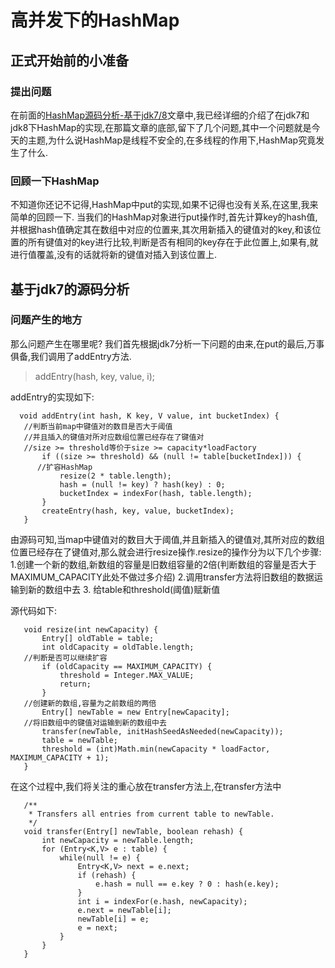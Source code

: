 # 高并发下的HashMap

## 正式开始前的小准备

### 提出问题
  在前面的[HashMap源码分析-基于jdk7/8](http://www.indispensable.cn/solo/articles/2018/07/26/1532583898001.html)文章中,我已经详细的介绍了在jdk7和jdk8下HashMap的实现,在那篇文章的底部,留下了几个问题,其中一个问题就是今天的主题,为什么说HashMap是线程不安全的,在多线程的作用下,HashMap究竟发生了什么.

### 回顾一下HashMap
  不知道你还记不记得,HashMap中put的实现,如果不记得也没有关系,在这里,我来简单的回顾一下.
当我们的HashMap对象进行put操作时,首先计算key的hash值,并根据hash值确定其在数组中对应的位置来,其次用新插入的键值对的key,和该位置的所有键值对的key进行比较,判断是否有相同的key存在于此位置上,如果有,就进行值覆盖,没有的话就将新的键值对插入到该位置上.
## 基于jdk7的源码分析

### 问题产生的地方
  那么问题产生在哪里呢?
  我们首先根据jdk7分析一下问题的由来,在put的最后,万事俱备,我们调用了addEntry方法.
> addEntry(hash, key, value, i);
 
 addEntry的实现如下:
 ```
   void addEntry(int hash, K key, V value, int bucketIndex) {
	//判断当前map中键值对的数目是否大于阈值
	//并且插入的键值对所对应数组位置已经存在了键值对
	//size >= threshold等价于size >= capacity*loadFactory
        if ((size >= threshold) && (null != table[bucketIndex])) {
	   //扩容HashMap
            resize(2 * table.length);
            hash = (null != key) ? hash(key) : 0;
            bucketIndex = indexFor(hash, table.length);
        }
        createEntry(hash, key, value, bucketIndex);
    }
 
 ```
 由源码可知,当map中键值对的数目大于阈值,并且新插入的键值对,其所对应的数组位置已经存在了键值对,那么就会进行resize操作.resize的操作分为以下几个步骤:
1.创建一个新的数组,新数组的容量是旧数组容量的2倍(判断数组的容量是否大于MAXIMUM_CAPACITY此处不做过多介绍)
2.调用transfer方法将旧数组的数据运输到新的数组中去
3. 给table和threshold(阈值)赋新值

源代码如下:
 ```
    void resize(int newCapacity) {
        Entry[] oldTable = table;
        int oldCapacity = oldTable.length;
	//判断是否可以继续扩容
        if (oldCapacity == MAXIMUM_CAPACITY) {
            threshold = Integer.MAX_VALUE;
            return;
        }
	//创建新的数组,容量为之前数组的两倍
        Entry[] newTable = new Entry[newCapacity];
	//将旧数组中的键值对运输到新的数组中去
        transfer(newTable, initHashSeedAsNeeded(newCapacity));
        table = newTable;
        threshold = (int)Math.min(newCapacity * loadFactor, MAXIMUM_CAPACITY + 1);
    }
 
 ```
 
 在这个过程中,我们将关注的重心放在transfer方法上,在transfer方法中
 
 
 
 ```  
    /**
     * Transfers all entries from current table to newTable.
     */
    void transfer(Entry[] newTable, boolean rehash) {
        int newCapacity = newTable.length;
        for (Entry<K,V> e : table) {
            while(null != e) {
                Entry<K,V> next = e.next;
                if (rehash) {
                    e.hash = null == e.key ? 0 : hash(e.key);
                }
                int i = indexFor(e.hash, newCapacity);
                e.next = newTable[i];
                newTable[i] = e;
                e = next;
            }
        }
    }
 
  ```  
 
 
 
 
  
